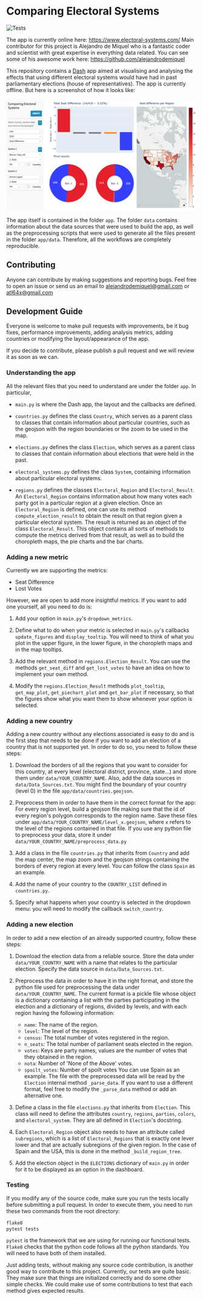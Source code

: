 # Comparing Electoral Systems

![Tests](https://github.com/Valiant-Data/electoral-systems/actions/workflows/tests.yml/badge.svg)

The app is currently online here: https://www.electoral-systems.com/ 
Main contributor for this project is Alejandro de Miquel who is a fantastic coder and scientist with great expertise in everything data related. You can see some of his awesome work here: https://github.com/alejandrodemiquel 


This repository contains a [Dash](https://plotly.com/dash/) app aimed at
visualising and analysing the effects that using different electoral systems
would have had in past parliamentary elections (house of representatives).
The app is currently offline.  But here is a screenshot of how it looks like:

![Alt text](/screenshot.jpeg?raw=true "Dashboard")


The app itself is contained in the folder `app`.
The folder `data` contains information about the data sources that were used
to build the app, as well as the preprocessing scripts that were used to
generate all the files present in the folder `app/data`.
Therefore, all the workflows are completely reproducible.

## Contributing

Anyone can contribute by making suggestions and reporting bugs.
Feel free to open an issue or send us an email to alejandrodemiquel@gmail.com or atl64x@gmail.com

## Development Guide

Everyone is welcome to make pull requests with improvements,
be it bug fixes, performance improvements, adding analysis metrics, adding
countries or modifying the layout/appearance of the app.

If you decide to contribute, please publish a pull request and we will review it
as soon as we can.

### Understanding the app

All the relevant files that you need to understand are under the folder `app`.
In particular,

- `main.py` is where the Dash app, the layout and the callbacks are defined.

- `countries.py` defines the class `Country`, which serves as a parent class to
classes that contain information about particular countries, such as the
geojson with the region boundaries or the zoom to be used in the map.

- `elections.py` defines the class `Election`, which serves as a parent class to
classes that contain information about elections that were held in the past.

- `electoral_systems.py` defines the class `System`, containing information
about particular electoral systems.

- `regions.py` defines the classes `Electoral_Region` and `Electoral_Result`.
An `Electoral_Region` contains information about how many votes each party got
in a particular region at a given election.
Once an `Electoral_Region` is defined, one can use its method
`compute_election_result` to obtain the result on that region given a particular
electoral system.
The result is returned as an object of the class `Electoral_Result`.
This object contains all sorts of methods to compute the metrics derived from
that result, as well as to build the choropleth maps, the pie charts and the
bar charts.

### Adding a new metric

Currently we are supporting the metrics:

- Seat Difference
- Lost Votes

However, we are open to add more insightful metrics.
If you want to add one yourself, all you need to do is:

1. Add your option in `main.py`'s `dropdown_metrics`.

2. Define what to do when your metric is selected in `main.py`'s callbacks
`update_figures` and `display_tooltip`. You will need to think of what you plot
in the upper figure, in the lower figure, in the choropleth maps and in the
map tooltips.

3. Add the relevant method in `regions.Election_Result`. You can use the
methods `get_seat_diff` and `get_lost_votes` to have an idea on how to implement
your own method.

4. Modify the `regions.Election_Result` methods `plot_tooltip`, `get_map_plot`,
`get_piechart_plot` and `get_bar_plot` if necessary, so that the figures show
what you want them to show whenever your option is selected.

### Adding a new country

Adding a new country without any elections associated is easy to do and is the
first step that needs to be done if you want to add an election of a country
that is not supported yet.
In order to do so, you need to follow these steps:

1. Download the borders of all the regions that you want to consider for this
country, at every level (electoral district, province, state...) and store them
under `data/YOUR_COUNTRY_NAME`.
Also, add the data sources in `data/Data_Sources.txt`.
You might find the boundary of your country (level 0) in the file
`app/data/countries.geojson`.

2. Preprocess them in order to have them in the correct format for the app:
For every region level, build a geojson file making sure that the id of every
region's polygon corresponds to the region name. Save these files under
`app/data/YOUR_COUNTRY_NAME/level_x.geojson`, where `x` refers to the level of
the regions contained in that file.
If you use any python file to preprocess your data, store it under
`data/YOUR_COUNTRY_NAME/preprocess_data.py`

3. Add a class in the file `countries.py` that inherits from `Country` and add
the map center, the map zoom and the geojson strings containing the borders of
every region at every level. You can follow the class `Spain` as an example.

4. Add the name of your country to the `COUNTRY_LIST` defined in `countries.py`.

5. Specify what happens when your country is selected in the dropdown menu:
you will need to modify the callback `switch_country`.

### Adding a new election

In order to add a new election of an already supported country, follow these
steps:

1. Download the election data from a reliable source. Store the data under
`data/YOUR_COUNTRY_NAME` with a name that relates to the particular election.
Specify the data source in `data/Data_Sources.txt`.

2. Preprocess the data in order to have it in the right format, and store the
python file used for preprocessing the data under `data/YOUR_COUNTRY_NAME`.
The current format is a pickle file whose object is a dictionary containing
a list with the parties participating in the election and a dictionary of
regions, divided by levels, and with each region having the following
information:
    - `name`: The name of the region.
    - `level`: The level of the region.
    - `census`: The total number of votes registered in the region.
    - `n_seats`: The total number of parliament seats elected in the region.
    - `votes`: Keys are party names, values are the number of votes that they
obtained in the region.
    - `nota`: Number of 'None of the Above' votes.
    - `spoilt_votes`: Number of spoilt votes
You can use Spain as an example.
The file with the preprocessed data will be read by the `Election` internal
method `_parse_data`.
If you want to use a different format, feel free to modify the `_parse_data`
method or add an alternative one.

3. Define a class in the file `elections.py` that inherits from `Election`.
This class will need to define the attributes `country`, `regions`, `parties`,
`colors`, and `electoral_system`. They are all defined in `Election`'s
docstring.

4. Each `Electoral_Region` object also needs to have an attribute called
`subregions`, which is a list of `Electoral_Regions` that is exactly one lever
lower and that are actually subregions of the given region.
In the case of Spain and the USA, this is done in the method
`_build_region_tree`.

5. Add the election object in the `ELECTIONS` dictionary of `main.py` in order
for it to be displayed as an option in the dashboard.

### Testing

If you modify any of the source code, make sure you run the tests locally before
submitting a pull request.
In order to execute them, you need to run these two commands from the root
directory:

```
flake8
pytest tests
```

`pytest` is the framework that we are using for running our functional tests.
`Flake8` checks that the python code follows all the python standards.
You will need to have both of them installed.

Just adding tests, without making any source code contribution, is another good
way to contribute to this project.
Currently, our tests are quite basic. They make sure that things are initialized
correctly and do some other simple checks.
We could make use of some contributions to test that each method gives expected
results.


